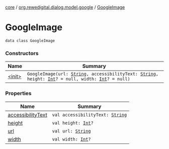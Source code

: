 [core](../../index.md) / [org.rewedigital.dialog.model.google](../index.md) / [GoogleImage](./index.md)

# GoogleImage

`data class GoogleImage`

### Constructors

| Name | Summary |
|---|---|
| [&lt;init&gt;](-init-.md) | `GoogleImage(url: `[`String`](https://kotlinlang.org/api/latest/jvm/stdlib/kotlin/-string/index.html)`, accessibilityText: `[`String`](https://kotlinlang.org/api/latest/jvm/stdlib/kotlin/-string/index.html)`, height: `[`Int`](https://kotlinlang.org/api/latest/jvm/stdlib/kotlin/-int/index.html)`? = null, width: `[`Int`](https://kotlinlang.org/api/latest/jvm/stdlib/kotlin/-int/index.html)`? = null)` |

### Properties

| Name | Summary |
|---|---|
| [accessibilityText](accessibility-text.md) | `val accessibilityText: `[`String`](https://kotlinlang.org/api/latest/jvm/stdlib/kotlin/-string/index.html) |
| [height](height.md) | `val height: `[`Int`](https://kotlinlang.org/api/latest/jvm/stdlib/kotlin/-int/index.html)`?` |
| [url](url.md) | `val url: `[`String`](https://kotlinlang.org/api/latest/jvm/stdlib/kotlin/-string/index.html) |
| [width](width.md) | `val width: `[`Int`](https://kotlinlang.org/api/latest/jvm/stdlib/kotlin/-int/index.html)`?` |
